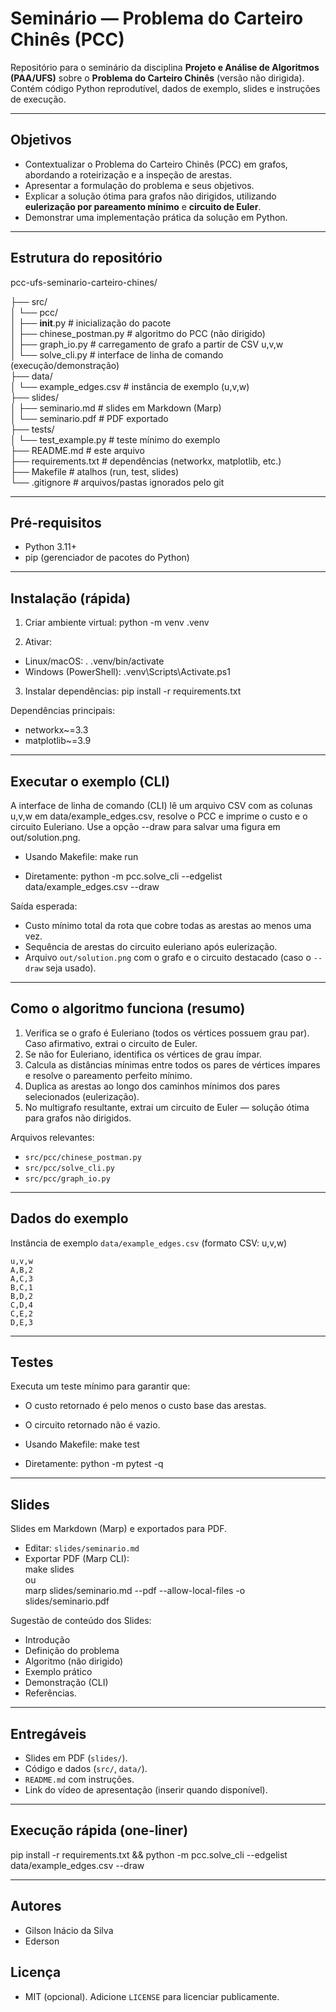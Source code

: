 # Seminário — Problema do Carteiro Chinês (PCC)

Repositório para o seminário da disciplina **Projeto e Análise de Algoritmos (PAA/UFS)** sobre o **Problema do Carteiro Chinês** (versão não dirigida). Contém código Python reprodutível, dados de exemplo, slides e instruções de execução.

---

## Objetivos

- Contextualizar o Problema do Carteiro Chinês (PCC) em grafos, abordando a roteirização e a inspeção de arestas.
- Apresentar a formulação do problema e seus objetivos.
- Explicar a solução ótima para grafos não dirigidos, utilizando **eulerização por pareamento mínimo** e **circuito de Euler**.
- Demonstrar uma implementação prática da solução em Python.

---

## Estrutura do repositório

pcc-ufs-seminario-carteiro-chines/

├── src/  
│ └── pcc/  
│ ├── __init__.py # inicialização do pacote  
│ ├── chinese_postman.py # algoritmo do PCC (não dirigido)  
│ ├── graph_io.py # carregamento de grafo a partir de CSV u,v,w  
│ └── solve_cli.py # interface de linha de comando (execução/demonstração)  
├── data/  
│ └── example_edges.csv # instância de exemplo (u,v,w)  
├── slides/  
│ ├── seminario.md # slides em Markdown (Marp)  
│ └── seminario.pdf # PDF exportado  
├── tests/  
│ └── test_example.py # teste mínimo do exemplo  
├── README.md # este arquivo  
├── requirements.txt # dependências (networkx, matplotlib, etc.)  
├── Makefile # atalhos (run, test, slides)  
└── .gitignore # arquivos/pastas ignorados pelo git

---

## Pré‑requisitos

- Python 3.11+
- pip (gerenciador de pacotes do Python)

---

## Instalação (rápida)

1. Criar ambiente virtual:
  python -m venv .venv
  
2. Ativar:
  
  - Linux/macOS:
    . .venv/bin/activate
  - Windows (PowerShell):
    .venv\Scripts\Activate.ps1
3. Instalar dependências:
  pip install -r requirements.txt
  

Dependências principais:

- networkx~=3.3
- matplotlib~=3.9

---

## Executar o exemplo (CLI)

A interface de linha de comando (CLI) lê um arquivo CSV com as colunas u,v,w em data/example_edges.csv, resolve o PCC e imprime o custo e o circuito Euleriano. Use a opção --draw para salvar uma figura em out/solution.png.

- Usando Makefile:
  make run
  
- Diretamente:
  python -m pcc.solve_cli --edgelist data/example_edges.csv --draw
  

Saída esperada:

- Custo mínimo total da rota que cobre todas as arestas ao menos uma vez.
- Sequência de arestas do circuito euleriano após eulerização.
- Arquivo `out/solution.png` com o grafo e o circuito destacado (caso o `--draw` seja usado).

---

## Como o algoritmo funciona (resumo)

1. Verifica se o grafo é Euleriano (todos os vértices possuem grau par). Caso afirmativo, extrai o circuito de Euler.
2. Se não for Euleriano, identifica os vértices de grau ímpar.
3. Calcula as distâncias mínimas entre todos os pares de vértices ímpares e resolve o pareamento perfeito mínimo.
4. Duplica as arestas ao longo dos caminhos mínimos dos pares selecionados (eulerização).
5. No multigrafo resultante, extrai um circuito de Euler — solução ótima para grafos não dirigidos.

Arquivos relevantes:

- `src/pcc/chinese_postman.py`
- `src/pcc/solve_cli.py`
- `src/pcc/graph_io.py`

---

## Dados do exemplo

Instância de exemplo `data/example_edges.csv` (formato CSV: u,v,w)

```
u,v,w
A,B,2
A,C,3
B,C,1
B,D,2
C,D,4
C,E,2
D,E,3
```

---

## Testes

Executa um teste mínimo para garantir que:

- O custo retornado é pelo menos o custo base das arestas.
  
- O circuito retornado não é vazio.
  
- Usando Makefile:
  make test
  
- Diretamente:
  python -m pytest -q
  

---

## Slides

Slides em Markdown (Marp) e exportados para PDF.

- Editar: `slides/seminario.md`
- Exportar PDF (Marp CLI):  
  make slides  
  ou  
  marp slides/seminario.md --pdf --allow-local-files -o slides/seminario.pdf

Sugestão de conteúdo dos Slides:

- Introdução
- Definição do problema
- Algoritmo (não dirigido)
- Exemplo prático
- Demonstração (CLI)
- Referências.

---

## Entregáveis

- Slides em PDF (`slides/`).
- Código e dados (`src/`, `data/`).
- `README.md` com instruções.
- Link do vídeo de apresentação (inserir quando disponível).

---

## Execução rápida (one‑liner)

pip install -r requirements.txt && python -m pcc.solve_cli --edgelist data/example_edges.csv --draw

---

## Autores

- Gilson Inácio da Silva
- Ederson

## Licença

- MIT (opcional). Adicione `LICENSE` para licenciar publicamente.